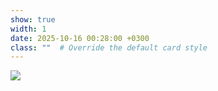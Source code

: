 ```yaml
---
show: true
width: 1
date: 2025-10-16 00:28:00 +0300
class: ""  # Override the default card style
---
```

<div>
<img src="{{ 'assets/images/badges/istanbul_uni_logo.png' | relative_url }}" class="img-fluid rounded-xl" >
</div>